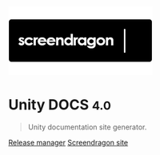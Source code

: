 <!-- _coverpage.md -->

![logo](_media/screendragon.png)

# Unity DOCS <small>4.0</small>

> Unity documentation site generator.


[Release manager](https://unity.screendragon.com/login.aspx)
[Screendragon site](https://www.screendragon.com/)